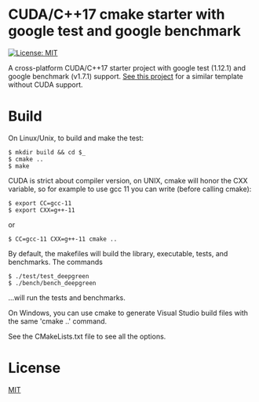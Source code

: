 # CUDA/C++17 cmake starter with google test and google benchmark
[![License: MIT](https://img.shields.io/badge/License-MIT-blue.svg)](https://opensource.org/licenses/MIT)

A cross-platform CUDA/C++17 starter project with google test (1.12.1) and
google benchmark (v1.7.1) support. [See this
project](https://github.com/PhDP/cmake-gtest-gbench-starter) for a similar
template without CUDA support.

# Build

On Linux/Unix, to build and make the test:

    $ mkdir build && cd $_
    $ cmake ..
    $ make

CUDA is strict about compiler version, on UNIX, cmake will honor the CXX
variable, so for example to use gcc 11 you can write (before calling cmake):

    $ export CC=gcc-11
    $ export CXX=g++-11

or

    $ CC=gcc-11 CXX=g++-11 cmake ..

By default, the makefiles will build the library, executable, tests, and
benchmarks. The commands

    $ ./test/test_deepgreen
    $ ./bench/bench_deepgreen

...will run the tests and benchmarks.

On Windows, you can use cmake to generate Visual Studio build files with the
same 'cmake ..' command.

See the CMakeLists.txt file to see all the options.

# License

[MIT](http://opensource.org/licenses/MIT)

